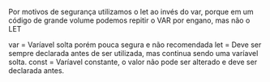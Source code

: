 Por motivos de segurança utilizamos o let ao invés do var, porque em um código de grande volume podemos repitir o VAR por engano, mas não o LET

var = Varíavel solta porém pouca segura e não recomendada
let = Deve ser sempre declarada antes de ser utilizada, mas continua sendo uma varíavel solta.
const = Varíavel constante, o valor não pode ser alterado e deve ser declarada antes.
